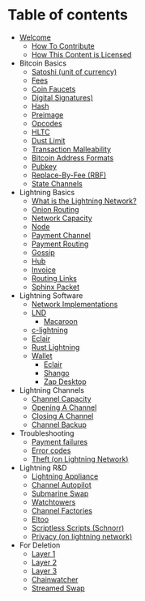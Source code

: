 # Table of contents

* [Welcome](README.md)
  * [How To Contribute](admin/contributing.md)
  * [How This Content is Licensed](admin/content-license.md)
* Bitcoin Basics
  * [Satoshi \(unit of currency\)](bitcoin/satoshi-unit-of-currency.md)
  * [Fees](bitcoin/fees.md)
  * [Coin Faucets](bitcoin/faucet.md)
  * [Digital Signatures)](bitcoin/signatures-on-lightning.md)
  * [Hash](bitcoin/hash.md)
  * [Preimage](bitcoin/pre-image.md)
  * [Opcodes](bitcoin/op-codes.md)
  * [HLTC](bitcoin/hltc.md)
  * [Dust Limit](bitcoin/dust-limit.md)
  * [Transaction Malleability](bitcoin/dtransaction-malleability.md)
  * [Bitcoin Address Formats](bitcoin/dbitcoin-address-formats.md)
  * [Pubkey](bitcoin/pubkey.md)
  * [Replace-By-Fee \(RBF\)](bitcoin/preplace-by-fee-rbf.md)
  * [State Channels](bitcoin/pstate-channel.md)
* Lightning Basics
  * [What is the Lightning Network?](lightning-network.md)
  * [Onion Routing](onion-routing.md)
  * [Network Capacity](network-capacity.md)
  * [Node](node.md)
  * [Payment Channel](payment-channel.md)
  * [Payment Routing](payment-routing.md)
  * [Gossip](gossip.md)
  * [Hub](hub.md)
  * [Invoice](invoice.md)
  * [Routing Links](routing-links.md)
  * [Sphinx Packet](sphinx-packet.md)
* Lightning Software
  * [Network Implementations](implementations-of-lightning-network.md)
  * [LND](lnd.md)
    * [Macaroon](macaroon.md)
  * [c-lightning](c-lightning.md) 
  * [Eclair](wallet/eclair.md)
  * [Rust Lightning](rust-lightning.md)
  * [Wallet](wallet/README.md)
    * [Eclair](wallet/eclair.md)
    * [Shango](wallet/shango.md)
    * [Zap Desktop](wallet/zap-desktop.md)
* Lightning Channels
  * [Channel Capacity](channel-capacity.md)
  * [Opening A Channel](channel-opening.md)
  * [Closing A Channel](channel-closing.md)
  * [Channel Backup](channel-backups.md)
* Troubleshooting
  * [Payment failures](troubleshooting/payment-failures.md)
  * [Error codes](troubleshooting/error-codes.md)
  * [Theft \(on Lightning Network\)](troubleshooting/theft-on-lightning-network.md)
* Lightning R&D
  * [Lightning Appliance](research/lightning-appliance.md)
  * [Channel Autopilot](research/auto-pilot-channels.md)
  * [Submarine Swap](research/submarine-swap.md)
  * [Watchtowers](research/watchtower.md)
  * [Channel Factories](research/channel-factory.md)
  * [Eltoo](research/eltoo.md)
  * [Scriptless Scripts \(Schnorr\)](research/scriptless-scripts-schnorr.md)
  * [Privacy \(on lightning network\)](research/privacy-on-lightning-network.md)
* For Deletion
  * [Layer 1](junk/layer-1.md)
  * [Layer 2](junk/layer-2.md)
  * [Layer 3](junk/layer-3.md)
  * [Chainwatcher](junk/chainwatcher.md)
  * [Streamed Swap](junk/streamed-swap.md)
